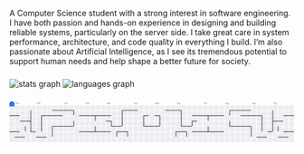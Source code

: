 <p align="left">A Computer Science student with a strong interest in software engineering. I have both passion and hands-on experience in designing and building reliable systems, particularly on the server side. I take great care in system performance, architecture, and code quality in everything I build. I’m also passionate about Artificial Intelligence, as I see its tremendous potential to support human needs and help shape a better future for society.</p>

###

<div align="left">
  <img src="https://github-readme-stats.vercel.app/api?username=linstrahl&hide_title=false&hide_rank=true&show_icons=true&include_all_commits=true&count_private=true&disable_animations=false&theme=codeSTACKr&locale=en&hide_border=false&order=1&custom_title=GitHub%20Stats" height="300" alt="stats graph"  />
  <img src="https://github-readme-stats.vercel.app/api/top-langs?username=linstrahl&locale=en&hide_title=false&layout=compact&card_width=320&langs_count=8&theme=codeSTACKr&hide_border=false&order=2" height="300" alt="languages graph"  />
</div>

###

<picture>
  <source media="(prefers-color-scheme: dark)" srcset="https://raw.githubusercontent.com/linstrahl/linstrahl/output/pacman-contribution-graph-dark.svg">
  <source media="(prefers-color-scheme: light)" srcset="https://raw.githubusercontent.com/linstrahl/linstrahl/output/pacman-contribution-graph.svg">
  <img alt="pacman contribution graph" src="https://raw.githubusercontent.com/linstrahl/linstrahl/output/pacman-contribution-graph.svg">
</picture>

###
